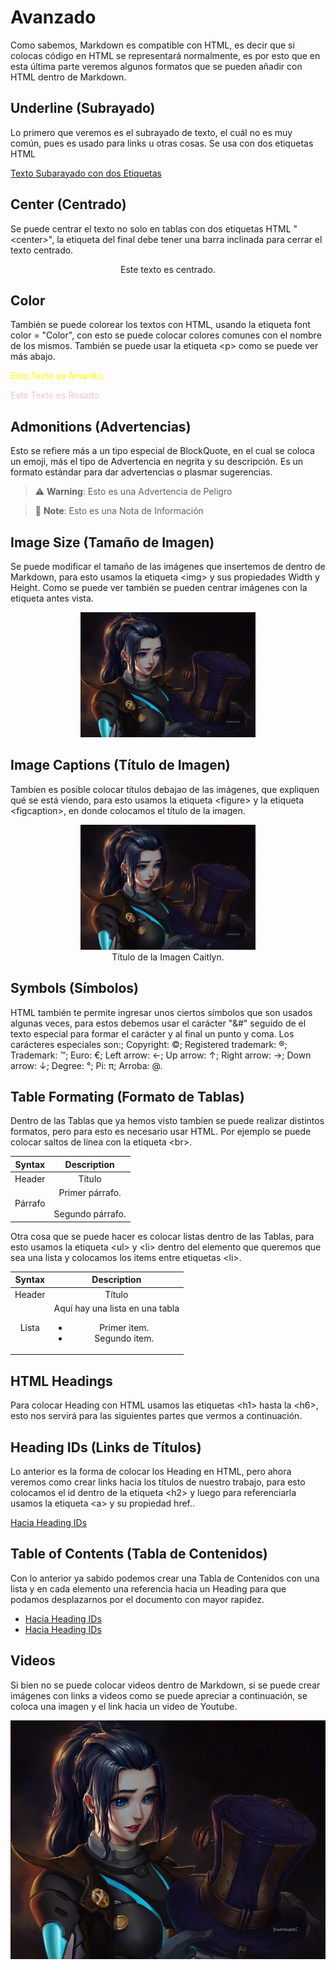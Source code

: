 # Avanzado

Como sabemos, Markdown es compatible con HTML, es decir que si colocas código en HTML se representará normalmente, es por esto que en esta última parte veremos algunos formatos que se pueden añadir con HTML dentro de Markdown.

## Underline (Subrayado)

Lo primero que veremos es el subrayado de texto, el cuál no es muy común, pues es usado para links u otras cosas. Se usa con dos etiquetas HTML <ins>

<ins>Texto Subarayado con dos Etiquetas<ins>

## Center (Centrado)

Se puede centrar el texto no solo en tablas con dos etiquetas HTML "<center\>", la etiqueta del final debe tener una barra inclinada para cerrar el texto centrado.

<center>Este texto es centrado.</center>

## Color

También se puede colorear los textos con HTML, usando la etiqueta font color = "Color", con esto se puede colocar colores comunes con el nombre de los mismos. También se puede usar la etiqueta <p\> como se puede ver más abajo.

<font color="yellow">Este Texto es Amarillo.</font>

<p style="color:pink">Este Texto es Rosado.</p>

## Admonitions (Advertencias)

Esto se refiere más a un tipo especial de BlockQuote, en el cual se coloca un emoji, más el tipo de Advertencia en negrita y su descripción. Es un formato estándar para dar advertencias o plasmar sugerencias.

> :warning: **Warning**: Esto es una Advertencia de Peligro

> :memo: **Note**: Esto es una Nota de Información

## Image Size (Tamaño de Imagen)

Se puede modificar el tamaño de las imágenes que insertemos de dentro de Markdown, para esto usamos la etiqueta <img\> y sus propiedades Width y Height. Como se puede ver también se pueden centrar imágenes con la etiqueta antes vista.

<center><img src="images/General/General2.jpeg" width="280" height="200"></center>

## Image Captions (Título de Imagen)

Tambíen es posible colocar títulos debajao de las imágenes, que expliquen qué se está viendo, para esto usamos la etiqueta <figure\> y la etiqueta <figcaption\>, en donde colocamos el título de la imagen.

<figure>
    <center>
        <img src="images/General/General2.jpeg"
             alt="Albuquerque, New Mexico" width = "280" height="200">
        <figcaption>Título de la Imagen Caitlyn.</figcaption>
    </center>
</figure>

## Symbols (Símbolos)

HTML también te permite ingresar unos ciertos símbolos que son usados algunas veces, para estos debemos usar el carácter "&#" seguido de el texto especial para formar el carácter y al final un punto y coma. Los carácteres especiales son:; Copyright:  &copy;; Registered trademark: &reg;; Trademark: &trade;; Euro: &euro;; Left arrow:  &larr;; Up arrow: &uarr;; Right arrow: &rarr;; Down arrow: &darr;; Degree: &#176;; Pi: &#960;; Arroba: &#64;.

## Table Formating (Formato de Tablas)

Dentro de las Tablas que ya hemos visto tambíen se puede realizar distintos formatos, pero para esto es necesario usar HTML. Por ejemplo se puede colocar saltos de línea con la etiqueta <br\>.

| Syntax      | Description |
| :---------: | :---------: |
| Header      | Título |
| Párrafo   | Primer párrafo. <br><br> Segundo párrafo.|

Otra cosa que se puede hacer es colocar listas dentro de las Tablas, para esto usamos la etiqueta <ul\> y <li\> dentro del elemento que queremos que sea una lista y colocamos los items entre etiquetas <li\>.

| Syntax      | Description |
| :---------: | :---------: |
| Header      | Título |
| Lista        | Aquí hay una lista en una tabla <ul><li>Primer item.</li><li>Segundo item.</li></ul> |

## HTML Headings

Para colocar Heading con HTML usamos las etiquetas <h1\> hasta la <h6\>, esto nos servirá para las siguientes partes que vermos a continuación.

<h2 id="1">Heading IDs (Links de Títulos)</h2>

Lo anterior es la forma de colocar los Heading en HTML, pero ahora veremos como crear links hacia los títulos de nuestro trabajo, para esto colocamos el id dentro de la etiqueta <h2\> y luego para referenciarla usamos la etiqueta <a\> y su propiedad href..

<a href="#1">Hacia Heading IDs</a>

<h2 id="2">Table of Contents (Tabla de Contenidos)</h2>

Con lo anterior ya sabido podemos crear una Tabla de Contenidos con una lista y en cada elemento una referencia hacia un Heading para que podamos desplazarnos por el documento con mayor rapidez.

* <a href="#1">Hacia Heading IDs</a>
* <a href="#2">Hacia Heading IDs</a>

## Videos

Si bien no se puede colocar videos dentro de Markdown, si se puede crear imágenes con links a videos como se puede apreciar a continuación, se coloca una imagen y el link hacia un video de Youtube.

[![Imagen de Caitlyn](images/General/General2.jpeg "Cancion de Caitlyn")](https://www.youtube.com/watch?v=K7FX-OdoCuY)
